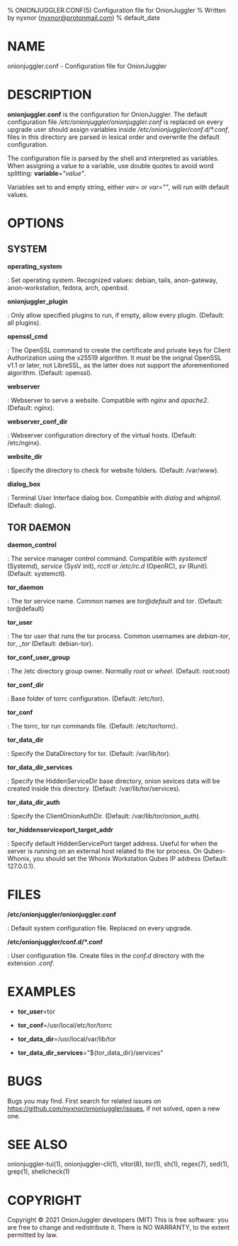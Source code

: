 % ONIONJUGGLER.CONF(5) Configuration file for OnionJuggler
% Written by nyxnor (nyxnor@protonmail.com)
% default_date

# NAME

onionjuggler.conf - Configuration file for OnionJuggler


# DESCRIPTION

**onionjuggler.conf** is the configuration for OnionJuggler. The default configuration file */etc/onionjuggler/onionjuggler.conf* is replaced on every upgrade user should assign variables inside _/etc/onionjuggler/conf.d/*.conf_, files in this directory are parsed in lexical order and overwrite the default configuration.

The configuration file is parsed by the shell and interpreted as variables. When assigning a value to a variable, use double quotes to avoid word splitting: **variable**=*"value"*.

Variables set to and empty string, either *var=* or *var=""*, will run with default values.

# OPTIONS

## SYSTEM

**operating_system**

: Set operating system. Recognized values: debian, tails, anon-gateway, anon-workstation, fedora, arch, openbsd.

**onionjuggler_plugin**

: Only allow specified plugins to run, if empty, allow every plugin. (Default: all plugins).

**openssl_cmd**

: The OpenSSL command to create the certificate and private keys for Client Authorization using the x25519 algorithm. It must be the orignal OpenSSL v1.1 or later, not LibreSSL, as the latter does not support the aforementioned algorithm. (Default: openssl).

**webserver**

: Webserver to serve a website. Compatible with *nginx* and *apache2*. (Default: nginx).

**webserver_conf_dir**

: Webserver configuration directory of the virtual hosts. (Default: /etc/nginx).

**website_dir**

: Specify the directory to check for website folders. (Default: /var/www).

**dialog_box**

: Terminal User Interface dialog box. Compatible with *dialog* and *whiptail*. (Default: dialog).


## TOR DAEMON

**daemon_control**

: The service manager control command. Compatible with *systemctl* (Systemd), *service* (SysV init), *rcctl* or */etc/rc.d* (OpenRC), *sv* (Runit). (Default: systemctl).

**tor_daemon**

: The tor service name. Common names are *tor@default* and *tor*. (Default: tor@default)

**tor_user**

: The tor user that runs the tor process. Common usernames are *debian-tor*, *tor*, *_tor* (Default: debian-tor).

**tor_conf_user_group**

: The /etc directory group owner. Normally *root* or *wheel*. (Default: root:root)

**tor_conf_dir**

: Base folder of torrc configuration. (Default: /etc/tor).

**tor_conf**

: The torrc, tor run commands file. (Default: /etc/tor/torrc).

**tor_data_dir**

: Specify the DataDirectory for tor. (Default: /var/lib/tor).

**tor_data_dir_services**

: Specify the HiddenServiceDir base directory, onion sevices data will be created inside this directory. (Default: /var/lib/tor/services).

**tor_data_dir_auth**

: Specify the ClientOnionAuthDir. (Default: /var/lib/tor/onion_auth).

**tor_hiddenserviceport_target_addr**

: Specify default HiddenServicePort target address. Useful for when the server is running on an external host related to the tor process. On Qubes-Whonix, you should set the Whonix Workstation Qubes IP address (Default: 127.0.0.1).


# FILES

**/etc/onionjuggler/onionjuggler.conf**

: Default system configuration file. Replaced on every upgrade.

**/etc/onionjuggler/conf.d/\*.conf**

: User configuration file. Create files in the _conf.d_ directory with the extension _.conf_.

# EXAMPLES

* **tor_user**=tor

* **tor_conf**=/usr/local/etc/tor/torrc

* **tor_data_dir**=/usr/local/var/lib/tor

* **tor_data_dir_services**="\$\{tor_data_dir\}/services"

# BUGS

Bugs you may find. First search for related issues on https://github.com/nyxnor/onionjuggler/issues, if not solved, open a new one.


# SEE ALSO

onionjuggler-tui(1), onionjuggler-cli(1), vitor(8), tor(1), sh(1), regex(7), sed(1), grep(1), shellcheck(1)


# COPYRIGHT

Copyright  ©  2021  OnionJuggler developers (MIT)
This is free software: you are free to change and redistribute it.  There is NO WARRANTY, to the extent permitted by law.
